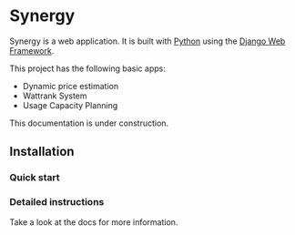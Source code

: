 

# Synergy 

Synergy is a web application. It is built with [Python][0] using the [Django Web Framework][1].

This project has the following basic apps:

* Dynamic price estimation 
* Wattrank System 
* Usage Capacity Planning 

This documentation is under construction.

## Installation


### Quick start


### Detailed instructions

Take a look at the docs for more information.

[0]: https://www.python.org/
[1]: https://www.djangoproject.com/
